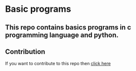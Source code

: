 # Basic programs
## This repo contains basics programs in c programming language and python.
## Contribution
If you want to contribute to this repo then [click here](https://github.com/swaaz/basicprograms/blob/swaaz/.github/ISSUE_TEMPLATE/contribution.md)
